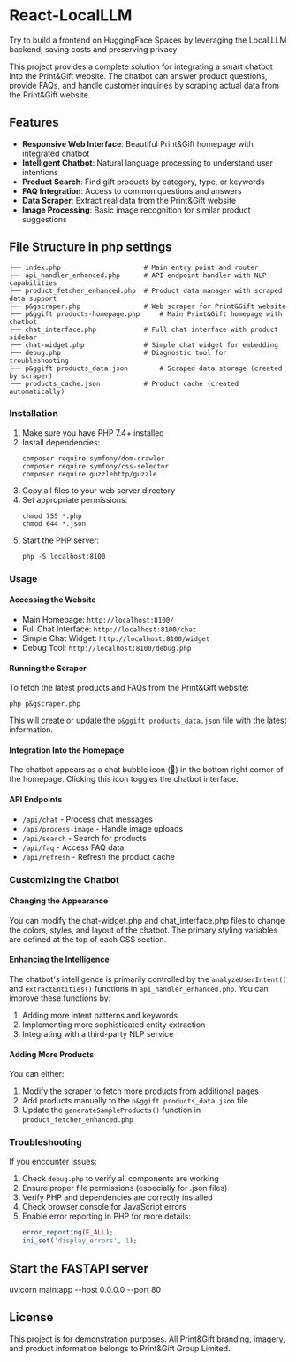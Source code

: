# React-LocalLLM 

Try to build a frontend on HuggingFace Spaces by leveraging the Local LLM backend, saving costs and preserving privacy


This project provides a complete solution for integrating a smart chatbot into the Print&Gift website. The chatbot can answer product questions, provide FAQs, and handle customer inquiries by scraping actual data from the Print&Gift website.

## Features

- **Responsive Web Interface**: Beautiful Print&Gift homepage with integrated chatbot
- **Intelligent Chatbot**: Natural language processing to understand user intentions
- **Product Search**: Find gift products by category, type, or keywords
- **FAQ Integration**: Access to common questions and answers
- **Data Scraper**: Extract real data from the Print&Gift website
- **Image Processing**: Basic image recognition for similar product suggestions

## File Structure in php settings

```
├── index.php                     # Main entry point and router
├── api_handler_enhanced.php      # API endpoint handler with NLP capabilities
├── product_fetcher_enhanced.php  # Product data manager with scraped data support
├── p&gscraper.php                # Web scraper for Print&Gift website
├── p&ggift products-homepage.php     # Main Print&Gift homepage with chatbot
├── chat_interface.php            # Full chat interface with product sidebar
├── chat-widget.php               # Simple chat widget for embedding
├── debug.php                     # Diagnostic tool for troubleshooting
├── p&ggift products_data.json        # Scraped data storage (created by scraper)
└── products_cache.json           # Product cache (created automatically)
```

### Installation

1. Make sure you have PHP 7.4+ installed
2. Install dependencies:
   ```
   composer require symfony/dom-crawler
   composer require symfony/css-selector
   composer require guzzlehttp/guzzle
   ```
3. Copy all files to your web server directory
4. Set appropriate permissions:
   ```
   chmod 755 *.php
   chmod 644 *.json
   ```
5. Start the PHP server:
   ```
   php -S localhost:8100
   ```

### Usage

#### Accessing the Website

- Main Homepage: `http://localhost:8100/`
- Full Chat Interface: `http://localhost:8100/chat`
- Simple Chat Widget: `http://localhost:8100/widget`
- Debug Tool: `http://localhost:8100/debug.php`

#### Running the Scraper

To fetch the latest products and FAQs from the Print&Gift website:

```
php p&gscraper.php
```

This will create or update the `p&ggift products_data.json` file with the latest information.

#### Integration Into the Homepage

The chatbot appears as a chat bubble icon (💬) in the bottom right corner of the homepage. Clicking this icon toggles the chatbot interface.

#### API Endpoints

- `/api/chat` - Process chat messages
- `/api/process-image` - Handle image uploads
- `/api/search` - Search for products
- `/api/faq` - Access FAQ data
- `/api/refresh` - Refresh the product cache

### Customizing the Chatbot

#### Changing the Appearance

You can modify the chat-widget.php and chat_interface.php files to change the colors, styles, and layout of the chatbot. The primary styling variables are defined at the top of each CSS section.

#### Enhancing the Intelligence

The chatbot's intelligence is primarily controlled by the `analyzeUserIntent()` and `extractEntities()` functions in `api_handler_enhanced.php`. You can improve these functions by:

1. Adding more intent patterns and keywords
2. Implementing more sophisticated entity extraction
3. Integrating with a third-party NLP service

#### Adding More Products

You can either:

1. Modify the scraper to fetch more products from additional pages
2. Add products manually to the `p&ggift products_data.json` file
3. Update the `generateSampleProducts()` function in `product_fetcher_enhanced.php`

### Troubleshooting

If you encounter issues:

1. Check `debug.php` to verify all components are working
2. Ensure proper file permissions (especially for .json files)
3. Verify PHP and dependencies are correctly installed
4. Check browser console for JavaScript errors
5. Enable error reporting in PHP for more details:
   ```php
   error_reporting(E_ALL);
   ini_set('display_errors', 1);
   ```
## Start the FASTAPI server

uvicorn main:app --host 0.0.0.0 --port 80

## License

This project is for demonstration purposes. All Print&Gift branding, imagery, and product information belongs to Print&Gift Group Limited.
